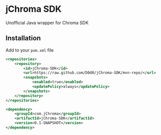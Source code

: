 # jChroma SDK
Unofficial Java wrapper for Chroma SDK

Installation
------------
Add to your `pom.xml` file
```xml
<repositories>
    <repository>
        <id>jChroma-SDK</id>
        <url>https://raw.github.com/D0d0/jChroma-SDK/mvn-repo/</url>
        <snapshots>
            <enabled>true</enabled>
            <updatePolicy>always</updatePolicy>
        </snapshots>
    </repository>
</repositories>

<dependency>
    <groupId>com.jChroma</groupId>
    <artifactId>jChroma-SDK</artifactId>
    <version>0.1-SNAPSHOT</version>
</dependency>
```